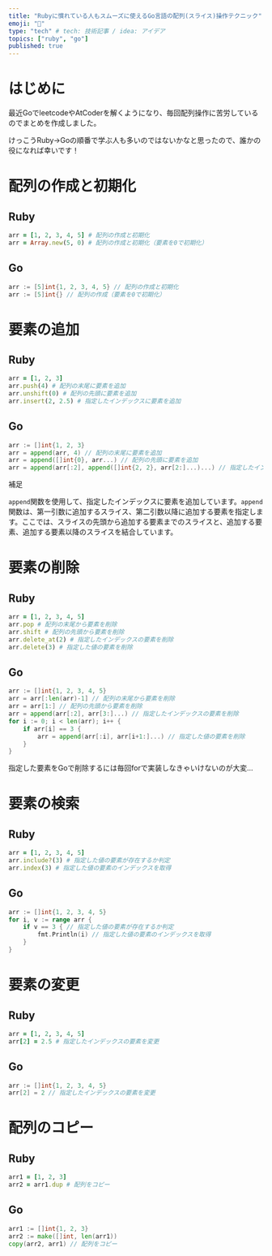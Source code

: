 ```yaml
---
title: "Rubyに慣れている人もスムーズに使えるGo言語の配列(スライス)操作テクニック"
emoji: "🐥"
type: "tech" # tech: 技術記事 / idea: アイデア
topics: ["ruby", "go"]
published: true
---
```



# はじめに
最近GoでleetcodeやAtCoderを解くようになり、毎回配列操作に苦労しているのでまとめを作成しました。

けっこうRuby→Goの順番で学ぶ人も多いのではないかなと思ったので、誰かの役になれば幸いです！


# 配列の作成と初期化
## Ruby

```rb
arr = [1, 2, 3, 4, 5] # 配列の作成と初期化
arr = Array.new(5, 0) # 配列の作成と初期化（要素を0で初期化）
```
## Go
```go
arr := [5]int{1, 2, 3, 4, 5} // 配列の作成と初期化
arr := [5]int{} // 配列の作成（要素を0で初期化）
```

# 要素の追加
## Ruby
```rb
arr = [1, 2, 3]
arr.push(4) # 配列の末尾に要素を追加
arr.unshift(0) # 配列の先頭に要素を追加
arr.insert(2, 2.5) # 指定したインデックスに要素を追加
```

## Go
```go
arr := []int{1, 2, 3}
arr = append(arr, 4) // 配列の末尾に要素を追加
arr = append([]int{0}, arr...) // 配列の先頭に要素を追加
arr = append(arr[:2], append([]int{2, 2}, arr[2:]...)...) // 指定したインデックスに要素を追加
```

補足

`append`関数を使用して、指定したインデックスに要素を追加しています。`append`関数は、第一引数に追加するスライス、第二引数以降に追加する要素を指定します。ここでは、スライスの先頭から追加する要素までのスライスと、追加する要素、追加する要素以降のスライスを結合しています。

# 要素の削除
## Ruby
```rb
arr = [1, 2, 3, 4, 5]
arr.pop # 配列の末尾から要素を削除
arr.shift # 配列の先頭から要素を削除
arr.delete_at(2) # 指定したインデックスの要素を削除
arr.delete(3) # 指定した値の要素を削除
```

## Go

```go
arr := []int{1, 2, 3, 4, 5}
arr = arr[:len(arr)-1] // 配列の末尾から要素を削除
arr = arr[1:] // 配列の先頭から要素を削除
arr = append(arr[:2], arr[3:]...) // 指定したインデックスの要素を削除
for i := 0; i < len(arr); i++ {
    if arr[i] == 3 {
        arr = append(arr[:i], arr[i+1:]...) // 指定した値の要素を削除
    }
}
```
指定した要素をGoで削除するには毎回forで実装しなきゃいけないのが大変...


# 要素の検索
## Ruby

```rb
arr = [1, 2, 3, 4, 5]
arr.include?(3) # 指定した値の要素が存在するか判定
arr.index(3) # 指定した値の要素のインデックスを取得
```

## Go
```go
arr := []int{1, 2, 3, 4, 5}
for i, v := range arr {
    if v == 3 { // 指定した値の要素が存在するか判定
        fmt.Println(i) // 指定した値の要素のインデックスを取得
    }
}
```

# 要素の変更
## Ruby

```rb
arr = [1, 2, 3, 4, 5]
arr[2] = 2.5 # 指定したインデックスの要素を変更
```

## Go
```go
arr := []int{1, 2, 3, 4, 5}
arr[2] = 2 // 指定したインデックスの要素を変更
```

# 配列のコピー
## Ruby
```rb
arr1 = [1, 2, 3]
arr2 = arr1.dup # 配列をコピー
```

## Go
```go
arr1 := []int{1, 2, 3}
arr2 := make([]int, len(arr1))
copy(arr2, arr1) // 配列をコピー
```